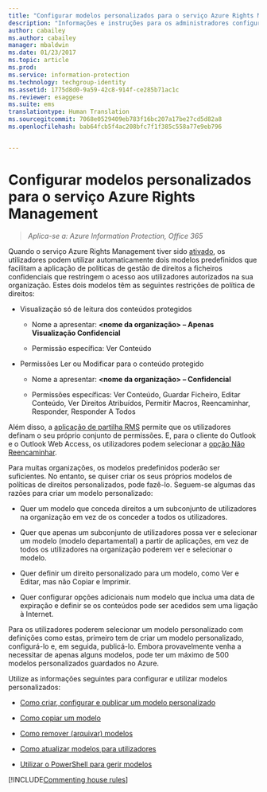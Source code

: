 ```yaml
---
title: "Configurar modelos personalizados para o serviço Azure Rights Management | Azure Information Protection"
description: "Informações e instruções para os administradores configurarem e gerirem modelos de direitos de utilização. Os modelos permitem aos utilizadores e outros administradores aplicar facilmente políticas a ficheiros confidenciais que restringem o acesso a utilizadores autorizados."
author: cabailey
ms.author: cabailey
manager: mbaldwin
ms.date: 01/23/2017
ms.topic: article
ms.prod: 
ms.service: information-protection
ms.technology: techgroup-identity
ms.assetid: 1775d8d0-9a59-42c8-914f-ce285b71ac1c
ms.reviewer: esaggese
ms.suite: ems
translationtype: Human Translation
ms.sourcegitcommit: 7068e0529409eb783f16bc207a17be27cd5d82a8
ms.openlocfilehash: bab64fcb5f4ac208bfc7f1f385c558a77e9eb796


---
```


# <a name="configuring-custom-templates-for-the-azure-rights-management-service"></a>Configurar modelos personalizados para o serviço Azure Rights Management

>*Aplica-se a: Azure Information Protection, Office 365*

Quando o serviço Azure Rights Management tiver sido [ativado](activate-service.md), os utilizadores podem utilizar automaticamente dois modelos predefinidos que facilitam a aplicação de políticas de gestão de direitos a ficheiros confidenciais que restringem o acesso aos utilizadores autorizados na sua organização. Estes dois modelos têm as seguintes restrições de política de direitos:

-   Visualização só de leitura dos conteúdos protegidos

    -   Nome a apresentar: **&lt;nome da organização&gt; – Apenas Visualização Confidencial**

    -   Permissão específica: Ver Conteúdo

-   Permissões Ler ou Modificar para o conteúdo protegido

    -   Nome a apresentar: **&lt;nome da organização&gt; – Confidencial**

    -   Permissões específicas: Ver Conteúdo, Guardar Ficheiro, Editar Conteúdo, Ver Direitos Atribuídos, Permitir Macros, Reencaminhar, Responder, Responder A Todos

Além disso, a [aplicação de partilha RMS](../rms-client/sharing-app-windows.md) permite que os utilizadores definam o seu próprio conjunto de permissões. E, para o cliente do Outlook e o Outlook Web Access, os utilizadores podem selecionar a [opção Não Reencaminhar](../deploy-use/configure-usage-rights.md#do-not-forward-option-for-emails).

Para muitas organizações, os modelos predefinidos poderão ser suficientes. No entanto, se quiser criar os seus próprios modelos de políticas de direitos personalizados, pode fazê-lo. Seguem-se algumas das razões para criar um modelo personalizado:

-   Quer um modelo que conceda direitos a um subconjunto de utilizadores na organização em vez de os conceder a todos os utilizadores.

-   Quer que apenas um subconjunto de utilizadores possa ver e selecionar um modelo (modelo departamental) a partir de aplicações, em vez de todos os utilizadores na organização poderem ver e selecionar o modelo.

-   Quer definir um direito personalizado para um modelo, como Ver e Editar, mas não Copiar e Imprimir.

-   Quer configurar opções adicionais num modelo que inclua uma data de expiração e definir se os conteúdos pode ser acedidos sem uma ligação à Internet.

Para os utilizadores poderem selecionar um modelo personalizado com definições como estas, primeiro tem de criar um modelo personalizado, configurá-lo e, em seguida, publicá-lo. Embora provavelmente venha a necessitar de apenas alguns modelos, pode ter um máximo de 500 modelos personalizados guardados no Azure. 

Utilize as informações seguintes para configurar e utilizar modelos personalizados:

-   [Como criar, configurar e publicar um modelo personalizado](create-template.md)

-   [Como copiar um modelo](copy-template.md)

-   [Como remover (arquivar) modelos](remove-template.md)

-   [Como atualizar modelos para utilizadores](refresh-templates.md)

-   [Utilizar o PowerShell para gerir modelos](configure-templates-with-powershell.md)

[!INCLUDE[Commenting house rules](../includes/houserules.md)]




<!--HONumber=Jan17_HO4-->


